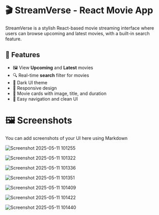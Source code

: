 # 🎬 StreamVerse - React Movie App

StreamVerse is a stylish React-based movie streaming interface where users can browse upcoming and latest movies, with a built-in search feature.

## 🚀 Features

- 🖼 View **Upcoming** and **Latest** movies
- 🔍 Real-time **search** filter for movies
- 🌙 Dark UI theme
- 📱 Responsive design
- 🎥 Movie cards with image, title, and duration
- 🎯 Easy navigation and clean UI

# 🖼 Screenshots

You can add screenshots of your UI here using Markdown



![Screenshot 2025-05-11 101255](https://github.com/user-attachments/assets/ec347520-0b05-48f4-847d-a5033055f11f)

![Screenshot 2025-05-11 101322](https://github.com/user-attachments/assets/03bd10d6-df8e-498e-beb7-7f2676434e1a)

![Screenshot 2025-05-11 101336](https://github.com/user-attachments/assets/aacbf9f8-3fce-4bab-b342-ea8ce090a0dc)

![Screenshot 2025-05-11 101351](https://github.com/user-attachments/assets/c472212e-b5dc-4801-be62-ce3fe52f7828)












![Screenshot 2025-05-11 101409](https://github.com/user-attachments/assets/de15280c-d4f7-4cd3-bd35-5bce999429c7)

![Screenshot 2025-05-11 101422](https://github.com/user-attachments/assets/9c5372b9-4ed0-4e04-9cf3-d2dc4609d132)

![Screenshot 2025-05-11 101440](https://github.com/user-attachments/assets/c1a2bd3c-8203-40a9-aa35-021bb4d16c7a)
